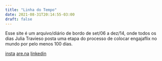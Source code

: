 ```yaml
---
title: "Linha do Tempo"
date: 2021-08-31T20:14:55-03:00
draft: false
---
```


Esse site é um arquivo/diário de bordo de set/06 a dez/14, onde todos os dias Julia Travieso posta uma etapa do processo de colocar engajaflix no mundo por pelo menos 100 dias.

[insta](https://www.instagram.com/engajaflix.club/) 
[are.na](https://www.are.na/juliagtr/100diasfazendo)
[linkedin](https://www.linkedin.com/company/engajaflix/)